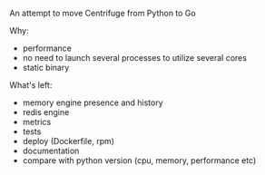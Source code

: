 An attempt to move Centrifuge from Python to Go

Why:

* performance
* no need to launch several processes to utilize several cores
* static binary

What's left:

* memory engine presence and history
* redis engine
* metrics
* tests
* deploy (Dockerfile, rpm) 
* documentation
* compare with python version (cpu, memory, performance etc)